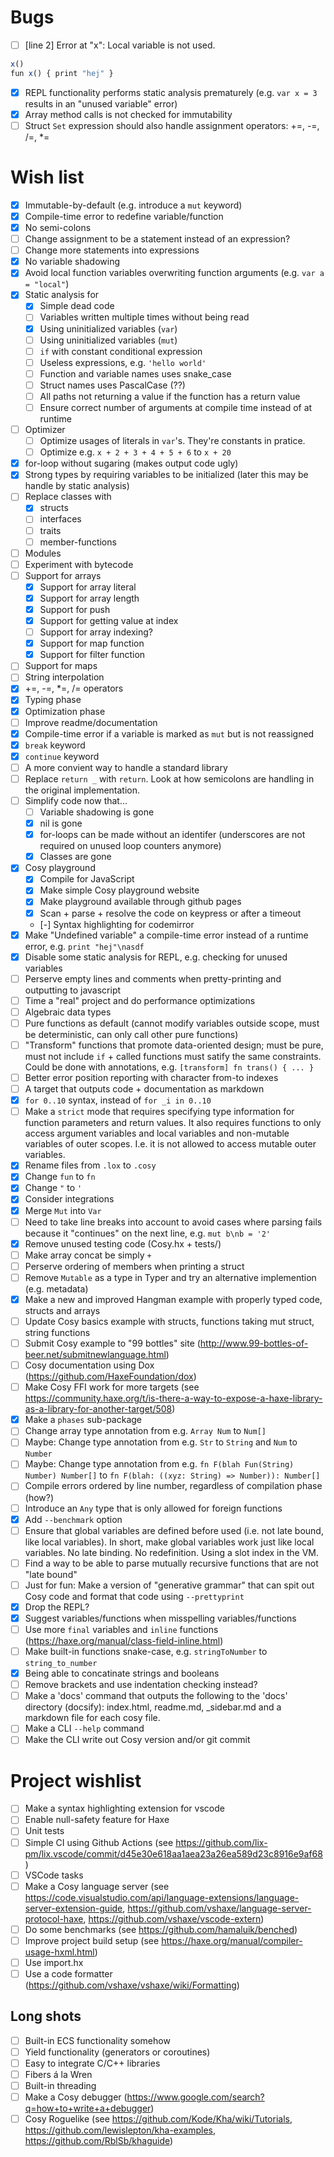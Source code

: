
# Bugs
- [ ] [line 2] Error at "x": Local variable is not used.
```js
x()
fun x() { print "hej" }
```
- [x] REPL functionality performs static analysis prematurely (e.g. `var x = 3` results in an "unused variable" error)
- [x] Array method calls is not checked for immutability
- [ ] Struct `Set` expression should also handle assignment operators: +=, -=, /=, *=

# Wish list
- [x] Immutable-by-default (e.g. introduce a `mut` keyword)
- [x] Compile-time error to redefine variable/function
- [x] No semi-colons
- [ ] Change assignment to be a statement instead of an expression?
- [ ] Change more statements into expressions
- [x] No variable shadowing
- [x] Avoid local function variables overwriting function arguments (e.g. `var a = "local"`)
- [x] Static analysis for
  - [x] Simple dead code
  - [ ] Variables written multiple times without being read
  - [x] Using uninitialized variables (`var`)
  - [ ] Using uninitialized variables (`mut`)
  - [ ] `if` with constant conditional expression
  - [ ] Useless expressions, e.g. `'hello world'`
  - [ ] Function and variable names uses snake_case
  - [ ] Struct names uses PascalCase (??)
  - [ ] All paths not returning a value if the function has a return value
  - [ ] Ensure correct number of arguments at compile time instead of at runtime
- [ ] Optimizer
  - [ ] Optimize usages of literals in `var`'s. They're constants in pratice.
  - [ ] Optimize e.g. `x + 2 + 3 + 4 + 5 + 6` to `x + 20`
- [x] for-loop without sugaring (makes output code ugly)
- [x] Strong types by requiring variables to be initialized (later this may be handle by static analysis)
- [ ] Replace classes with 
  - [x] structs
  - [ ] interfaces
  - [ ] traits 
  - [ ] member-functions
- [ ] Modules
- [ ] Experiment with bytecode
- [ ] Support for arrays
  - [x] Support for array literal
  - [x] Support for array length
  - [x] Support for push
  - [x] Support for getting value at index
  - [ ] Support for array indexing?
  - [x] Support for map function
  - [x] Support for filter function
- [ ] Support for maps
- [ ] String interpolation
- [x] +=, -=, *=, /= operators
- [x] Typing phase
- [x] Optimization phase
- [ ] Improve readme/documentation
- [x] Compile-time error if a variable is marked as `mut` but is not reassigned
- [x] `break` keyword
- [x] `continue` keyword
- [ ] A more convient way to handle a standard library
- [ ] Replace `return _` with `return`. Look at how semicolons are handling in the original implementation.
- [ ] Simplify code now that...
  - [ ] Variable shadowing is gone
  - [x] nil is gone
  - [x] for-loops can be made without an identifer (underscores are not required on unused loop counters anymore)
  - [x] Classes are gone
- [x] Cosy playground
  - [x] Compile for JavaScript
  - [x] Make simple Cosy playground website
  - [x] Make playground available through github pages
  - [x] Scan + parse + resolve the code on keypress or after a timeout
  - [-] Syntax highlighting for codemirror
- [x] Make "Undefined variable" a compile-time error instead of a runtime error, e.g. `print "hej"\nasdf`
- [x] Disable some static analysis for REPL, e.g. checking for unused variables
- [ ] Perserve empty lines and comments when pretty-printing and outputting to javascript
- [ ] Time a "real" project and do performance optimizations
- [ ] Algebraic data types
- [ ] Pure functions as default (cannot modify variables outside scope, must be deterministic, can only call other pure functions)
- [ ] "Transform" functions that promote data-oriented design; must be pure, must not include `if` + called functions must satify the same constraints. Could be done with annotations, e.g. `[transform] fn trans() { ... }`
- [ ] Better error position reporting with character from-to indexes
- [ ] A target that outputs code + documentation as markdown
- [x] `for 0..10` syntax, instead of `for _i in 0..10`
- [ ] Make a `strict` mode that requires specifying type information for function parameters and return values. It also requires functions to only access argument variables and local variables and non-mutable variables of outer scopes. I.e. it is not allowed to access mutable outer variables.
- [x] Rename files from `.lox` to `.cosy`
- [x] Change `fun` to `fn`
- [x] Change `"` to `'`
- [x] Consider integrations
- [x] Merge `Mut` into `Var`
- [ ] Need to take line breaks into account to avoid cases where parsing fails because it "continues" on the next line, e.g. `mut b\nb = '2'`
- [x] Remove unused testing code (Cosy.hx + tests/)
- [ ] Make array concat be simply `+`
- [ ] Perserve ordering of members when printing a struct
- [ ] Remove `Mutable` as a type in Typer and try an alternative implemention (e.g. metadata)
- [x] Make a new and improved Hangman example with properly typed code, structs and arrays
- [ ] Update Cosy basics example with structs, functions taking mut struct, string functions
- [ ] Submit Cosy example to "99 bottles" site (http://www.99-bottles-of-beer.net/submitnewlanguage.html)
- [ ] Cosy documentation using Dox (https://github.com/HaxeFoundation/dox)
- [ ] Make Cosy FFI work for more targets (see https://community.haxe.org/t/is-there-a-way-to-expose-a-haxe-library-as-a-library-for-another-target/508)
- [x] Make a `phases` sub-package
- [ ] Change array type annotation from e.g. `Array Num` to `Num[]`
- [ ] Maybe: Change type annotation from e.g. `Str` to `String` and `Num` to `Number`
- [ ] Maybe: Change type annotation from e.g. `fn F(blah Fun(String) Number) Number[]` to `fn F(blah: ((xyz: String) => Number)): Number[]`
- [ ] Compile errors ordered by line number, regardless of compilation phase (how?)
- [ ] Introduce an `Any` type that is only allowed for foreign functions
- [x] Add `--benchmark` option
- [ ] Ensure that global variables are defined before used (i.e. not late bound, like local variables). In short, make global variables work just like local variables. No late binding. No redefinition. Using a slot index in the VM.
- [ ] Find a way to be able to parse mutually recursive functions that are not "late bound"
- [ ] Just for fun: Make a version of "generative grammar" that can spit out Cosy code and format that code using `--prettyprint`
- [x] Drop the REPL?
- [x] Suggest variables/functions when misspelling variables/functions
- [ ] Use more `final` variables and `inline` functions (https://haxe.org/manual/class-field-inline.html)
- [ ] Make built-in functions snake-case, e.g. `stringToNumber` to `string_to_number`
- [x] Being able to concatinate strings and booleans
- [ ] Remove brackets and use indentation checking instead?
- [ ] Make a 'docs' command that outputs the following to the 'docs' directory (docsify): index.html, readme.md, _sidebar.md and a markdown file for each cosy file.
- [ ] Make a CLI `--help` command
- [ ] Make the CLI write out Cosy version and/or git commit

# Project wishlist
- [ ] Make a syntax highlighting extension for vscode
- [ ] Enable null-safety feature for Haxe
- [ ] Unit tests
- [ ] Simple CI using Github Actions (see https://github.com/lix-pm/lix.vscode/commit/d45e30e618aa1aea23a26ea589d23c8916e9af68)
- [ ] VSCode tasks
- [ ] Make a Cosy language server (see https://code.visualstudio.com/api/language-extensions/language-server-extension-guide, https://github.com/vshaxe/language-server-protocol-haxe, https://github.com/vshaxe/vscode-extern)
- [ ] Do some benchmarks (see https://github.com/hamaluik/benched)
- [ ] Improve project build setup (see https://haxe.org/manual/compiler-usage-hxml.html)
- [ ] Use import.hx
- [ ] Use a code formatter (https://github.com/vshaxe/vshaxe/wiki/Formatting)

## Long shots
- [ ] Built-in ECS functionality somehow
- [ ] Yield functionality (generators or coroutines)
- [ ] Easy to integrate C/C++ libraries
- [ ] Fibers á la Wren
- [ ] Built-in threading
- [ ] Make a Cosy debugger (https://www.google.com/search?q=how+to+write+a+debugger)
- [ ] Cosy Roguelike (see https://github.com/Kode/Kha/wiki/Tutorials, https://github.com/lewislepton/kha-examples, https://github.com/RblSb/khaguide)
